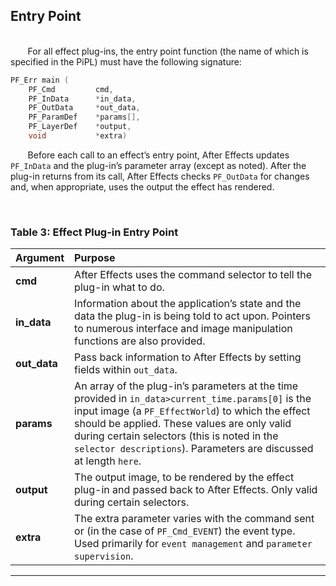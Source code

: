 ## Entry Point

<br>
&#160;&#160;&#160;&#160;&#160;&#160;
For all effect plug-ins, the entry point function (the name of which is specified in the PiPL) must have the following signature:

```c++
PF_Err main (
    PF_Cmd         cmd,
    PF_InData      *in_data,
    PF_OutData     *out_data,
    PF_ParamDef    *params[],
    PF_LayerDef    *output,
    void           *extra)
```

&#160;&#160;&#160;&#160;&#160;&#160;
Before each call to an effect’s entry point, After Effects updates `PF_InData` and the plug-in’s parameter array (except as noted). After the plug-in returns from its call, After Effects checks `PF_OutData` for changes and, when appropriate, uses the output the effect has rendered.

&#160;&#160;&#160;&#160;&#160;&#160;
### Table 3: Effect Plug-in Entry Point

| **Argument** | **Purpose** |
| :--- | :--- |
|**cmd**|After Effects uses the command selector to tell the plug-in what to do.|
|**in_data**|Information about the application’s state and the data the plug-in is being told to act upon. Pointers to numerous interface and image manipulation functions are also provided.|
|**out_data**|Pass back information to After Effects by setting fields within `out_data`.|
|**params**|An array of the plug-in’s parameters at the time provided in `in_data>current_time.params[0]` is the input image (a `PF_EffectWorld`) to which the effect should be applied. These values are only valid during certain selectors (this is noted in the `selector descriptions`). Parameters are discussed at length `here`.|
|**output**|The output image, to be rendered by the effect plug-in and passed back to After Effects. Only valid during certain selectors.|
|**extra**|The extra parameter varies with the command sent or (in the case of `PF_Cmd_EVENT`) the event type. Used primarily for `event management` and `parameter supervision`.|

***